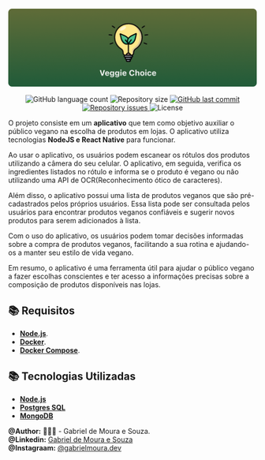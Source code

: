 <p align="center">
     <img src="./Design/banner.png"  />
</p>

<p align="center">
  <img alt="GitHub language count" src="https://img.shields.io/github/languages/count/gabrielmoura33/veggie-choice">

  <img alt="Repository size" src="https://img.shields.io/github/repo-size/gabrielmoura33/veggie-choice">
  
  <a href="https://github.com/gabrielmoura33/veggie-choice/commits/master">
    <img alt="GitHub last commit" src="https://img.shields.io/github/last-commit/gabrielmoura33/veggie-choice">
  </a>

  <a href="https://github.com/gabrielmoura33/veggie-choice/issues">
    <img alt="Repository issues" src="https://img.shields.io/github/issues/gabrielmoura33/veggie-choice">
  </a>

  <img alt="License" src="https://img.shields.io/badge/license-MIT-brightgreen">
</p>

O projeto consiste em um **aplicativo** que tem como objetivo auxiliar o público vegano na escolha de produtos em lojas. O aplicativo utiliza tecnologias **NodeJS e React Native** para funcionar.

Ao usar o aplicativo, os usuários podem escanear os rótulos dos produtos utilizando a câmera do seu celular. O aplicativo, em seguida, verifica os ingredientes listados no rótulo e informa se o produto é vegano ou não utilizando uma API de OCR(Reconhecimento ótico de caracteres).

Além disso, o aplicativo possui uma lista de produtos veganos que são pré-cadastrados pelos próprios usuários. Essa lista pode ser consultada pelos usuários para encontrar produtos veganos confiáveis e sugerir novos produtos para serem adicionados à lista.

Com o uso do aplicativo, os usuários podem tomar decisões informadas sobre a compra de produtos veganos, facilitando a sua rotina e ajudando-os a manter seu estilo de vida vegano.

Em resumo, o aplicativo é uma ferramenta útil para ajudar o público vegano a fazer escolhas conscientes e ter acesso a informações precisas sobre a composição de produtos disponíveis nas lojas.

<!--
[![](https://img.shields.io/pypi/v/mvt)](https://pypi.org/project/mvt/)
[![Documentation Status](https://readthedocs.org/projects/mvt/badge/?version=latest)](https://docs.mvt.re/en/latest/?badge=latest)
[![CI](https://github.com/mvt-project/mvt/actions/workflows/python-package.yml/badge.svg)](https://github.com/mvt-project/mvt/actions/workflows/python-package.yml)
[![Downloads](https://pepy.tech/badge/mvt)](https://pepy.tech/project/mvt) -->

## :books: Requisitos

- [**Node.js**](https://nodejs.org/en/).
- [**Docker**](https://www.docker.com/).
- [**Docker Compose**](https://docs.docker.com/compose/install/).

## :books: Tecnologias Utilizadas

- [**Node.js**](https://nodejs.org/en/)
- [**Postgres SQL**](https://imagemagick.org/index.php)
- [**MongoDB**](https://stability.ai/blog/stable-diffusion-public-release)

<!--
## Usage

<!-- MVT provides two commands `mvt-ios` and `mvt-android`. [Check out the documentation to learn how to use them!](https://docs.mvt.re/) -->

<!-- ## License

The purpose of MVT is to facilitate the **_consensual forensic analysis_** of devices of those who might be targets of sophisticated mobile spyware attacks, especially members of civil society and marginalized communities. We do not want MVT to enable privacy violations of non-consenting individuals. In order to achieve this, MVT is released under its own license. [Read more here.](https://docs.mvt.re/en/latest/license/) -->

**@Author:** 👨🏾‍💻 - Gabriel de Moura e Souza. <br />
**@Linkedin:** [Gabriel de Moura e Souza](linkedin.com/in/gabriel-de-moura-e-souza/) <br />
**@Instagraam:** [@gabrielmoura.dev](https://www.instagram.com/gabrielmoura.dev/) <br />
